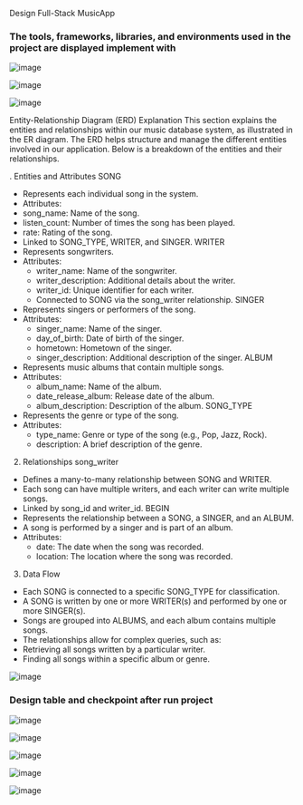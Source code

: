 Design Full-Stack MusicApp

### **The tools, frameworks, libraries, and environments used in the project are displayed implement with**
![image](https://github.com/user-attachments/assets/89465805-dfb3-4335-b3d8-8cdaa65ad4cc)

![image](https://github.com/user-attachments/assets/33c38eb2-0af7-48df-8c47-ccdfb68926b6)


![image](https://github.com/user-attachments/assets/89477b56-1305-494a-bf09-f370b598d4f0)

Entity-Relationship Diagram (ERD) Explanation
This section explains the entities and relationships within our music database system, as illustrated in the ER diagram. The ERD helps structure and manage the different entities involved in our application. Below is a breakdown of the entities and their relationships.

. Entities and Attributes
SONG
- Represents each individual song in the system.
-  Attributes:
  - song_name: Name of the song.
  - listen_count: Number of times the song has been played.
  - rate: Rating of the song.
  - Linked to SONG_TYPE, WRITER, and SINGER.
WRITER
- Represents songwriters.
- Attributes:
  - writer_name: Name of the songwriter.
  - writer_description: Additional details about the writer.
  - writer_id: Unique identifier for each writer.
  - Connected to SONG via the song_writer relationship.
SINGER
- Represents singers or performers of the song.
- Attributes:
  - singer_name: Name of the singer.
  - day_of_birth: Date of birth of the singer.
  - hometown: Hometown of the singer.
  - singer_description: Additional description of the singer.
ALBUM
- Represents music albums that contain multiple songs.
- Attributes:
  - album_name: Name of the album.
  - date_release_album: Release date of the album.
  - album_description: Description of the album.
SONG_TYPE
- Represents the genre or type of the song.
- Attributes:
   - type_name: Genre or type of the song (e.g., Pop, Jazz, Rock).
   - description: A brief description of the genre.
 
2. Relationships
song_writer
- Defines a many-to-many relationship between SONG and WRITER.
- Each song can have multiple writers, and each writer can write multiple songs.
- Linked by song_id and writer_id.
BEGIN
- Represents the relationship between a SONG, a SINGER, and an ALBUM.
- A song is performed by a singer and is part of an album.
- Attributes:
   - date: The date when the song was recorded.
   - location: The location where the song was recorded.

3. Data Flow
- Each SONG is connected to a specific SONG_TYPE for classification.
- A SONG is written by one or more WRITER(s) and performed by one or more SINGER(s).
- Songs are grouped into ALBUMS, and each album contains multiple songs.
- The relationships allow for complex queries, such as:
- Retrieving all songs written by a particular writer.
- Finding all songs within a specific album or genre.

![image](https://github.com/user-attachments/assets/a5bc34c0-4222-4e64-874e-54df06ba11e9)

### **Design table and checkpoint after run project**
![image](https://github.com/user-attachments/assets/74452201-a0bb-45bb-8ec6-b1315ac6b07e)

![image](https://github.com/user-attachments/assets/a67ff3df-192e-43c2-9b72-1453503d2c60)

![image](https://github.com/user-attachments/assets/39cd2479-8a6a-478f-8875-b1f89334922c)

![image](https://github.com/user-attachments/assets/d7ea9a3e-094b-41cf-a26a-9807604c8e65)

![image](https://github.com/user-attachments/assets/653f7b8a-a852-4cd5-9965-eb6f4ba5af58)



